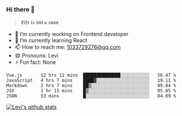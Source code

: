 ### Hi there 👋

> 𝕷𝖎𝖋𝖊 𝖎𝖘 𝖇𝖚𝖙 𝖆 𝖘𝖕𝖆𝖓

- 🔭 I’m currently working on Frontend developer
- 🌱 I’m currently learning React
- 📫 How to reach me: 1033729276@qq.com
- 😄 Pronouns: Levi
- ⚡ Fun fact: None


<!--START_SECTION:waka-->
```text
Vue.js       12 hrs 12 mins  ██████████████░░░░░░░░░░░   56.47 % 
JavaScript   4 hrs 7 mins    ████▓░░░░░░░░░░░░░░░░░░░░   19.11 % 
Markdown     2 hrs 7 mins    ██▒░░░░░░░░░░░░░░░░░░░░░░   09.84 % 
JSX          1 hr 15 mins    █▒░░░░░░░░░░░░░░░░░░░░░░░   05.85 % 
JSON         53 mins         █░░░░░░░░░░░░░░░░░░░░░░░░   04.09 % 
```
<!--END_SECTION:waka-->


[![Levi's github stats](https://github-readme-stats.vercel.app/api?username=chaossssss)](https://github.com/anuraghazra/github-readme-stats)